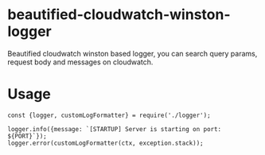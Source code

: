 # beautified-cloudwatch-winston-logger

Beautified cloudwatch winston based logger, you can search query params, request body and messages on cloudwatch.
# Usage

    const {logger, customLogFormatter} = require('./logger');
    
    logger.info({message: `[STARTUP] Server is starting on port: ${PORT}`});
    logger.error(customLogFormatter(ctx, exception.stack));